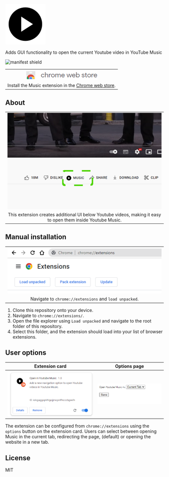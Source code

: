 ![Open in Music](data/img/icon128.png "Open in Music")

 Adds GUI functionality to open the current Youtube video in YouTube Music

![manifest shield](https://img.shields.io/badge/Chrome%20Manifest-v3-blue, "manifest shield")

| |
|:---:|
| ![chrome web store](github/images/chromewebstore_logo.png "chrome web store") |
| Install the Music extension in the [Chrome web store](https://chrome.google.com/webstore/detail/open-youtube-music/dcoopjjnhnlllfiklggkeafanfnllfnf). |

## About
| |
|:---:|
| ![example UI](github/images/chromewebstore.jpg "example UI") |
| This extension creates additional UI below Youtube videos, making it easy to open them inside Youtube Music. |

## Manual installation
| |
|:---:|
| ![extension page](github/images/extension_page_load_unpacked.PNG "extension page") |
| Navigate to `chrome://extensions` and `load unpacked`. |

1. Clone this repository onto your device.
2. Navigate to `chrome://extensions/`.
3. Open the file explorer using `Load unpacked` and navigate to the root folder of this repository. 
4. Select this folder, and the extension should load into your list of browser extensions.

## User options
| Extension card | Options page |
|:---:|:---:|
| ![extension card](github/images/extension_card.PNG "extension card") | ![options page](github/images/extension_options.PNG "options page") |

The extension can be configured from `chrome://extensions` using the `options` button on the extension card. Users can select between opening Music in the current tab, redirecting the page, (default) or opening the website in a new tab.

## License
MIT
